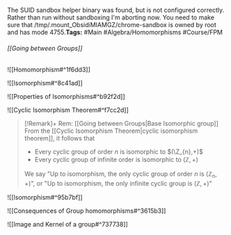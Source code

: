 The SUID sandbox helper binary was found, but is not configured correctly. Rather than run without sandboxing I'm aborting now. You need to make sure that /tmp/.mount_ObsidiMIAMGZ/chrome-sandbox is owned by root and has mode 4755.**Tags:** #Main #Algebra/Homomorphisms #Course/FPM 
###### [[Going between Groups]]

![[Homomorphism#^1f6dd3]]

![[Isomorphism#^8c41ad]]

![[Properties of Isomorphisms#^b92f2d]]

![[Cyclic Isomorphism Theorem#^f7cc2d]]

> [!Remark]+ Rem: [[Going between Groups|Base Isomorphic group]]
> From the [[Cyclic Isomorphism Theorem|cyclic isomorphism theorem]], it follows that
> - Every cyclic group of order $n$ is isomorphic to $(\Z_{n},+)$
> - Every cyclic group of infinite order is isomorphic to $(\mathbb{Z},+)$
> 
> We say "Up to isomorphism, the only cyclic group of order $n$ is $(\mathbb{Z}_{n}, +)$", or "Up to isomorphism, the only infinite cyclic group is $(\mathbb{Z},+)$"

![[Isomorphism#^95b7bf]]

![[Consequences of Group homomorphisms#^3615b3]]

![[Image and Kernel of a group#^737738]]
